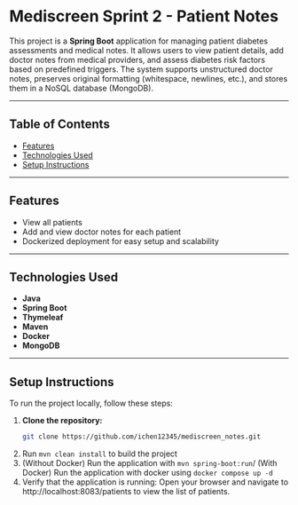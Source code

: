 # Mediscreen Sprint 2 - Patient Notes

This project is a **Spring Boot** application for managing patient diabetes assessments and medical notes. It allows users to view patient details, add doctor notes from medical providers, and assess diabetes risk factors based on predefined triggers. The system supports unstructured doctor notes, preserves original formatting (whitespace, newlines, etc.), and stores them in a NoSQL database (MongoDB).

---

## Table of Contents

- [Features](#features)
- [Technologies Used](#technologies-used)
- [Setup Instructions](#setup-instructions)

---

## Features

- View all patients
- Add and view doctor notes for each patient
- Dockerized deployment for easy setup and scalability

---

## Technologies Used

- **Java**
- **Spring Boot**
- **Thymeleaf**
- **Maven** 
- **Docker** 
- **MongoDB**

---

## Setup Instructions

To run the project locally, follow these steps:

1. **Clone the repository:**
   ```bash
   git clone https://github.com/ichen12345/mediscreen_notes.git
2. Run `mvn clean install` to build the project
3. (Without Docker) Run the application with `mvn spring-boot:run`/ (With Docker) Run the application with docker using `docker compose up -d`
4. Verify that the application is running: Open your browser and navigate to http://localhost:8083/patients to view the list of patients.
